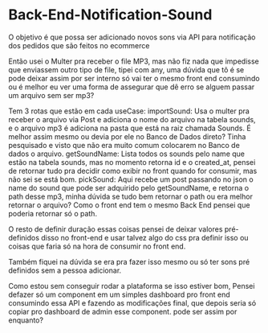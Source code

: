 # Back-End-Notification-Sound

O objetivo é que possa ser adicionado novos sons via API para notificação dos pedidos que são feitos no ecommerce

Então usei o Multer pra receber o file MP3, mas não fiz nada que impedisse que enviassem outro tipo de file, tipei com any, uma dúvida que tô é se pode deixar assim por ser interno só vai ter o mesmo front end consumindo ou é melhor eu ver uma forma de assegurar que dê erro se alguem passar um arquivo sem ser mp3?

Tem 3 rotas que estão em cada useCase:
importSound:
Usa o multer pra receber o arquivo via Post e adiciona o nome do arquivo na tabela sounds, e o arquivo mp3 é adiciona na pasta que está na raiz chamada Sounds. É melhor assim mesmo ou devia por ele no Banco de Dados direto? Tinha pesquisado e visto que não era muito comum colocarem no Banco de dados o arquivo.
getSoundName: Lista todos os sounds pelo name que estão na tabela sounds, mas no momento retorna id e o created_at, pensei de retornar tudo pra decidir como exibir no front quando for consumir, mas não sei se está bom.
pickSound: Aqui recebe um post passando no json o name do sound que pode ser adquirido pelo getSoundName, e retorna o path desse mp3, minha dúvida se tudo bem retornar o path ou era melhor retornar o arquivo? Como o front end tem o mesmo Back End pensei que poderia retornar só o path.

O resto de definir duração essas coisas pensei de deixar valores pré-definidos disso no front-end e usar talvez algo do css pra definir isso ou coisas que faria só na hora de consumir no front end.

Também fiquei na dúvida se era pra fazer isso mesmo ou só ter sons pré definidos sem a pessoa adicionar.

Como estou sem conseguir rodar a plataforma se isso estiver bom, Pensei defazer só um component em um simples dashboard pro front end consumindo essa API e fazendo as modificações final, que depois seria só copiar pro dashboard de admin esse component. pode ser assim por enquanto?
